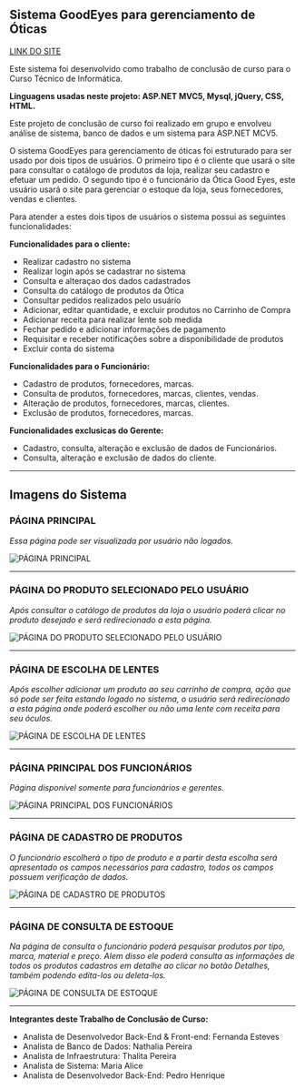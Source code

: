 ## Sistema GoodEyes para gerenciamento de Óticas 
[LINK DO SITE]()


Este sistema foi desenvolvido como trabalho de conclusão de curso para o Curso Técnico de Informática.

**Linguagens usadas neste projeto: ASP.NET MVC5, Mysql, jQuery, CSS, HTML.**

Este projeto de conclusão de curso foi realizado em grupo e envolveu análise de sistema, banco de dados e um sistema para ASP.NET MCV5. 

O sistema GoodEyes para gerenciamento de óticas foi estruturado para ser usado por dois tipos de usuários. O primeiro tipo é o cliente que usará o site para consultar o catálogo de produtos da loja, realizar seu cadastro e efetuar um pedido. O segundo tipo é o funcionário da Ótica Good Eyes, este usuário usará o site para gerenciar o estoque da loja, seus fornecedores, vendas e clientes.

Para atender a estes dois tipos de usuários o sistema possui as seguintes funcionalidades:


**Funcionalidades para o cliente:**
*  Realizar cadastro no sistema
*  Realizar login após se cadastrar no sistema
*  Consulta e alteraçao dos dados cadastrados 
*  Consulta do catálogo de produtos da Ótica
*  Consultar pedidos realizados pelo usuário
*  Adicionar, editar quantidade, e excluir produtos no Carrinho de Compra
*  Adicionar receita para realizar lente sob medida 
*  Fechar pedido e adicionar informações de pagamento
*  Requisitar e receber notificações sobre a disponibilidade de produtos
*  Excluir conta do sistema



**Funcionalidades para o Funcionário:**
*  Cadastro de produtos, fornecedores, marcas. 
*  Consulta de produtos, fornecedores, marcas, clientes, vendas. 
*  Alteração de produtos, fornecedores, marcas, clientes. 
*  Exclusão de produtos, fornecedores, marcas. 



**Funcionalidades exclusicas do Gerente:**
*  Cadastro, consulta, alteração e exclusão de dados de Funcionários.
*  Consulta, alteração e exclusão de dados do cliente.

 
---

## Imagens do Sistema

### PÁGINA PRINCIPAL
*Essa página pode ser visualizada por usuário não logados.*

![PÁGINA PRINCIPAL](https://github.com/esteves-esta/sistema-goodeyes/blob/master/telasDoSistema/PAG%201%20PRINCIPAL.jpg "PÁGINA PRINCIPAL")

---
### PÁGINA DO PRODUTO SELECIONADO PELO USUÁRIO 
*Após consultar o catálogo de produtos da loja o usuário poderá clicar no produto desejado e será redirecionado a esta página.*

![PÁGINA DO PRODUTO SELECIONADO PELO USUÁRIO](https://github.com/esteves-esta/sistema-goodeyes/blob/master/telasDoSistema/PAG%209%20PRODUTO.png "PÁGINA DO PRODUTO SELECIONADO PELO USUÁRIO")

---
### PÁGINA DE ESCOLHA DE LENTES
*Após escolher adicionar um produto ao seu carrinho de compra, ação que só pode ser feita estando logado no sistema, o usuário será redirecionado a esta página onde poderá escolher ou não uma lente com receita para seu óculos.*

![PÁGINA DE ESCOLHA DE LENTES](https://github.com/esteves-esta/sistema-goodeyes/blob/master/telasDoSistema/PAG%2010%20LENTES.png "PÁGINA DE ESCOLHA DE LENTES")

---
### PÁGINA PRINCIPAL DOS FUNCIONÁRIOS
*Página disponível somente para funcionários e gerentes.*

![PÁGINA PRINCIPAL DOS FUNCIONÁRIOS](https://github.com/esteves-esta/sistema-goodeyes/blob/master/telasDoSistema/PAG%2014%20PRINCIPAL%20FUNCIONARIO.png "PÁGINA PRINCIPAL DOS FUNCIONÁRIOS")

---
### PÁGINA DE CADASTRO DE PRODUTOS
*O funcionário escolherá o tipo de produto e a partir desta escolha será apresentado os campos necessários para cadastro, todos os campos possuem verificação de dados.*

![PÁGINA DE CADASTRO DE PRODUTOS](https://github.com/esteves-esta/sistema-goodeyes/blob/master/telasDoSistema/PAG%2019%20CAD%20PRODUTO.png "PÁGINA DE CADASTRO DE PRODUTOS")

---

### PÁGINA DE CONSULTA DE ESTOQUE
*Na página de consulta o funcionário poderá pesquisar produtos por tipo, marca, material e preço. Alem disso ele poderá consulta as informações de todos os produtos cadastros em detalhe ao clicar no botão Detalhes, também podendo edita-los ou deleta-los.*

![PÁGINA DE CONSULTA DE ESTOQUE](https://github.com/esteves-esta/sistema-goodeyes/blob/master/telasDoSistema/PAG%2022%20CONSULTA%20PRODUTO.png "PÁGINA DE CONSULTA DE ESTOQUE")

--- 

**Integrantes deste Trabalho de Conclusão de Curso:**
*  Analista de Desenvolvedor Back-End & Front-end: Fernanda Esteves 
*  Analista de Banco de Dados: Nathalia Pereira 
*  Analista de Infraestrutura: Thalita Pereira 
*  Analista de Sistema: Maria Alice 
*  Analista de Desenvolvedor Back-End: Pedro Henrique
